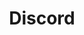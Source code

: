 ---
title: "Discord"
hidden: false
link: "https://discord.com/users/781660039537623080"
displayText: "@copperdevs"
randomResult: false
icon: "fa-discord"
---